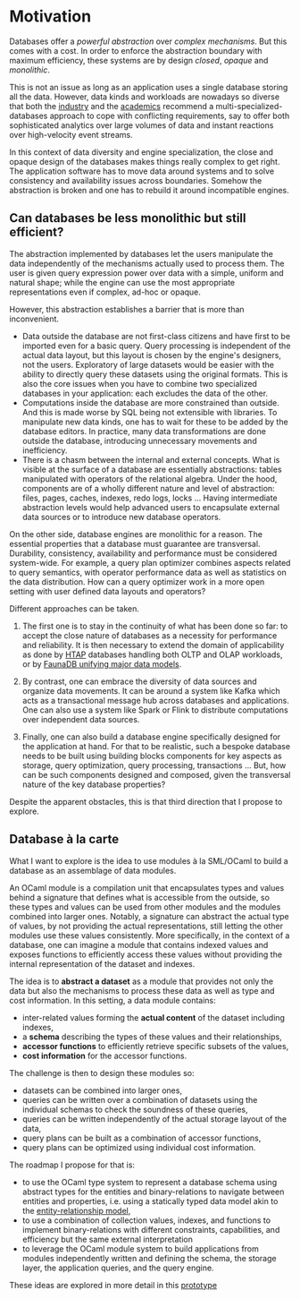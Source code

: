 # Motivation

Databases offer a *powerful abstraction* over *complex mechanisms*.
But this comes with a cost. In order to enforce the abstraction boundary with maximum efficiency,
these systems are by design *closed*, *opaque* and *monolithic*.

This is not an issue as long as an application uses a single database storing all the data.
However, data kinds and workloads are nowadays so diverse
that both the [industry](https://www.allthingsdistributed.com/2018/06/purpose-built-databases-in-aws.html)
and the [academics](https://dl.acm.org/doi/10.1109/ICDE.2005.1)
recommend a multi-specialized-databases approach to cope with conflicting requirements,
say to offer both sophisticated analytics over large volumes of data and instant reactions over high-velocity event streams.

In this context of data diversity and engine specialization, the close and opaque design of the databases makes things really complex to get right.
The application software has to move data around systems and to solve consistency and availability issues across boundaries.
Somehow the abstraction is broken and one has to rebuild it around incompatible engines.

## Can databases be less monolithic but still efficient?

The abstraction implemented by databases let the users manipulate the data independently of the mechanisms actually used to process them.
The user is given query expression power over data with a simple, uniform and natural shape;
while the engine can use the most appropriate representations even if complex, ad-hoc or opaque.

However, this abstraction establishes a barrier that is more than inconvenient.

* Data outside the database are not first-class citizens and have first to be imported even for a basic query.
  Query processing is independent of the actual data layout, but this layout is chosen by the engine's designers, not the users.
  Exploratory of large datasets would be easier with the ability to directly query these datasets using the original formats.
  This is also the core issues when you have to combine two specialized databases in your application: each excludes the data of the other.
* Computations inside the database are more constrained than outside.
  And this is made worse by SQL being not extensible with libraries.
  To manipulate new data kinds, one has to wait for these to be added by the database editors.
  In practice, many data transformations are done outside the database, introducing unnecessary movements and inefficiency.
* There is a chasm between the internal and external concepts.
  What is visible at the surface of a database are essentially abstractions:
  tables manipulated with operators of the relational algebra.
  Under the hood, components are of a wholly different nature and level of abstraction:
  files, pages, caches, indexes, redo logs, locks ...
  Having intermediate abstraction levels would help advanced users
  to encapsulate external data sources or to introduce new database operators.

On the other side, database engines are monolithic for a reason.
The essential properties that a database must guarantee are transversal. 
Durability, consistency, availability and performance must be considered system-wide.
For example, a query plan optimizer combines aspects related to query semantics,
with operator performance data as well as statistics on the data distribution. 
How can a query optimizer work in a more open setting with user defined data layouts and operators?

Different approaches can be taken.

1. The first one is to stay in the continuity of what has been done so far:
   to accept the close nature of databases as a necessity for performance and reliability.
   It is then necessary to extend the domain of applicability as done
   by [HTAP](https://en.wikipedia.org/wiki/Hybrid_transactional/analytical_processing) databases handling both OLTP and OLAP workloads,
   or by [FaunaDB unifying major data models](https://fauna.com/blog/unifying-relational-document-graph-and-temporal-data-models).

2. By contrast, one can embrace the diversity of data sources and organize data movements. 
   It can be around a system like Kafka which acts as a transactional message hub across databases and applications.
   One can also use a system like Spark or Flink to distribute computations over independent data sources.  
   
3. Finally, one can also build a database engine specifically designed for the application at hand. 
   For that to be realistic, such a bespoke database needs to be built using building blocks components for key aspects as storage, query optimization, query processing, transactions ...
   But, how can be such components designed and composed, given the transversal nature of the key database properties?  

Despite the apparent obstacles, this is that third direction that I propose to explore.

## Database à la carte

What I want to explore is the idea to use modules à la SML/OCaml to build a database as an assemblage of data modules.

An OCaml module is a compilation unit that encapsulates types and values behind a signature that defines what is accessible from the outside,
so these types and values can be used from other modules and the modules combined into larger ones.
Notably, a signature can abstract the actual type of values, by not providing the actual representations,
still letting the other modules use these values consistently.
More specifically, in the context of a database, one can imagine a module that contains indexed values and exposes functions to efficiently access these values
without providing the internal representation of the dataset and indexes.


The idea is to __abstract a dataset__ as a module that provides not only the data but also the mechanisms to process these data as well as type and cost information.
In this setting, a data module contains:

* inter-related values forming the __actual content__ of the dataset including indexes,
* a __schema__ describing the types of these values and their relationships,
* __accessor functions__ to efficiently retrieve specific subsets of the values,
* __cost information__ for the accessor functions.

The challenge is then to design these modules so:

* datasets can be combined into larger ones,
* queries can be written over a combination of datasets using the individual schemas to check the soundness of these queries,
* queries can be written independently of the actual storage layout of the data,
* query plans can be built as a combination of accessor functions,
* query plans can be optimized using individual cost information.

The roadmap I propose for that is:

* to use the OCaml type system to represent a database schema using abstract types for the entities
  and binary-relations to navigate between entities and properties,
  i.e. using a statically typed data model akin to the 
 [entity-relationship model](https://en.wikipedia.org/wiki/Entity%E2%80%93relationship_model),
* to use a combination of collection values, indexes, and functions to implement binary-relations
  with different constraints, capabilities, and efficiency but the same external interpretation
* to leverage the OCaml module system to build applications from modules independently written
  and defining the schema, the storage layer, the application queries, and the query engine.

These ideas are explored in more detail in this [prototype](https://github.com/didier-wenzek/data_module)
